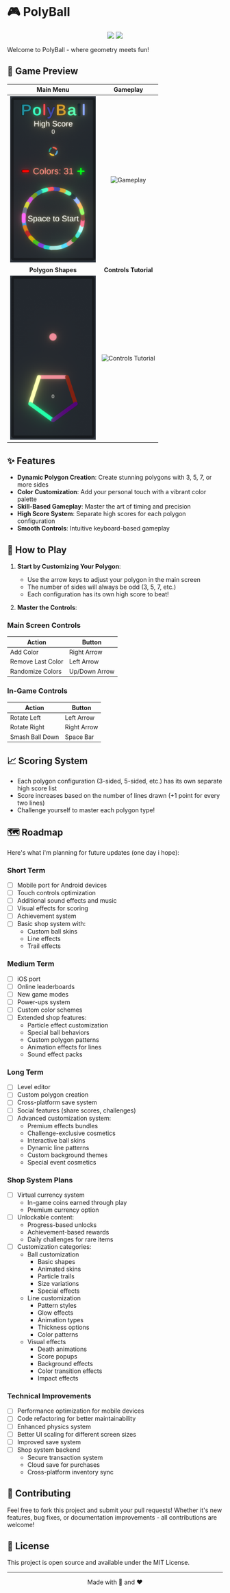# 🎮 PolyBall

<p align="center">
    <img src="https://i.imgur.com/qXqg17U.gif">
    <img src="https://i.imgur.com/qTb41lg.gif">
</p>

Welcome to PolyBall - where geometry meets fun!

## 📸 Game Preview

| Main Menu | Gameplay |
|:-------------------------:|:-------------------------:|
| <img src="ScreenShots/mainMenu.png" alt="Main Menu" width="200"> | <img src="ScreenShots/main.gif" alt="Gameplay" width="200"> |
| **Polygon Shapes** | **Controls Tutorial** |
| <img src="ScreenShots/octagon.png" alt="Octagon Example" width="200"> | <img src="ScreenShots/controls.gif" alt="Controls Tutorial" width="200"> |

## ✨ Features

- **Dynamic Polygon Creation**: Create stunning polygons with 3, 5, 7, or more sides
- **Color Customization**: Add your personal touch with a vibrant color palette
- **Skill-Based Gameplay**: Master the art of timing and precision
- **High Score System**: Separate high scores for each polygon configuration
- **Smooth Controls**: Intuitive keyboard-based gameplay

## 🎯 How to Play

1. **Start by Customizing Your Polygon**:

   - Use the arrow keys to adjust your polygon in the main screen
   - The number of sides will always be odd (3, 5, 7, etc.)
   - Each configuration has its own high score to beat!

2. **Master the Controls**:

### Main Screen Controls

| Action            | Button        |
| ----------------- | ------------- |
| Add Color         | Right Arrow   |
| Remove Last Color | Left Arrow    |
| Randomize Colors  | Up/Down Arrow |

### In-Game Controls

| Action          | Button      |
| --------------- | ----------- |
| Rotate Left     | Left Arrow  |
| Rotate Right    | Right Arrow |
| Smash Ball Down | Space Bar   |

## 📈 Scoring System

- Each polygon configuration (3-sided, 5-sided, etc.) has its own separate high score list
- Score increases based on the number of lines drawn (+1 point for every two lines)
- Challenge yourself to master each polygon type!

## 🗺️ Roadmap

Here's what i'm planning for future updates (one day i hope):

### Short Term

- [ ] Mobile port for Android devices
- [ ] Touch controls optimization
- [ ] Additional sound effects and music
- [ ] Visual effects for scoring
- [ ] Achievement system
- [ ] Basic shop system with:
  - Custom ball skins
  - Line effects
  - Trail effects

### Medium Term

- [ ] iOS port
- [ ] Online leaderboards
- [ ] New game modes
- [ ] Power-ups system
- [ ] Custom color schemes
- [ ] Extended shop features:
  - Particle effect customization
  - Special ball behaviors
  - Custom polygon patterns
  - Animation effects for lines
  - Sound effect packs

### Long Term

- [ ] Level editor
- [ ] Custom polygon creation
- [ ] Cross-platform save system
- [ ] Social features (share scores, challenges)
- [ ] Advanced customization system:
  - Premium effects bundles
  - Challenge-exclusive cosmetics
  - Interactive ball skins
  - Dynamic line patterns
  - Custom background themes
  - Special event cosmetics

### Shop System Plans

- [ ] Virtual currency system
  - In-game coins earned through play
  - Premium currency option
- [ ] Unlockable content:
  - Progress-based unlocks
  - Achievement-based rewards
  - Daily challenges for rare items
- [ ] Customization categories:
  - Ball customization
    - Basic shapes
    - Animated skins
    - Particle trails
    - Size variations
    - Special effects
  - Line customization
    - Pattern styles
    - Glow effects
    - Animation types
    - Thickness options
    - Color patterns
  - Visual effects
    - Death animations
    - Score popups
    - Background effects
    - Color transition effects
    - Impact effects

### Technical Improvements

- [ ] Performance optimization for mobile devices
- [ ] Code refactoring for better maintainability
- [ ] Enhanced physics system
- [ ] Better UI scaling for different screen sizes
- [ ] Improved save system
- [ ] Shop system backend
  - Secure transaction system
  - Cloud save for purchases
  - Cross-platform inventory sync

## 🤝 Contributing

Feel free to fork this project and submit your pull requests! Whether it's new features, bug fixes, or documentation improvements - all contributions are welcome!

## 📝 License

This project is open source and available under the MIT License.

---

<p align="center">Made with 📐 and ❤️</p>
